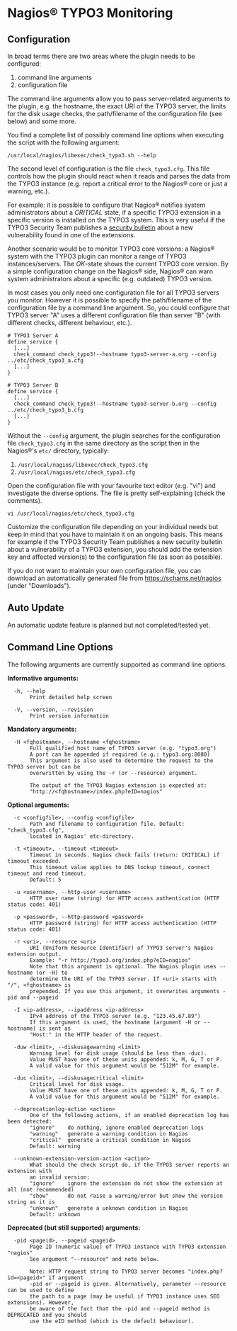 # Nagios® TYPO3 Monitoring

## Configuration

In broad terms there are two areas where the plugin needs to be configured:

1. command line arguments
2. configuration file

The command line arguments allow you to pass server-related arguments to the plugin, e.g. the hostname, the exact URI of the TYPO3 server, the limits for the disk usage checks, the path/filename of the configuration file (see below) and some more.

You find a complete list of possibly command line options when executing the script with the following argument:

```
/usr/local/nagios/libexec/check_typo3.sh --help
```

The second level of configuration is the file `check_typo3.cfg`. This file controls how the plugin should react when it reads and parses the data from the TYPO3 instance (e.g. report a critical error to the Nagios® core or just a warning, etc.).

For example: it is possible to configure that Nagios® notifies system administrators about a *CRITICAL* state, if a specific TYPO3 extension in a specific version is installed on the TYPO3 system. This is very useful if the TYPO3 Security Team publishes a [security bulletin](https://typo3.org/teams/security/security-bulletins) about a new vulnerability found in one of the extensions.

Another scenario would be to monitor TYPO3 core versions: a Nagios® system with the TYPO3 plugin can monitor a range of TYPO3 instances/servers. The *OK*-state shows the current TYPO3 core version. By a simple configuration change on the Nagios® side, Nagios® can warn system administrators about a specific (e.g. outdated) TYPO3 version.

In most cases you only need one configuration file for all TYPO3 servers you monitor. However it is possible to specify the path/filename of the configuration file by a command line argument. So, you could configure that TYPO3 server "A" uses a different configuration file than server "B" (with different checks, different behaviour, etc.).

```
# TYPO3 Server A
define service {
  [...]
  check_command check_typo3!--hostname typo3-server-a.org --config ../etc/check_typo3_a.cfg
  [...]
}

# TYPO3 Server B
define service {
  [...]
  check_command check_typo3!--hostname typo3-server-b.org --config ../etc/check_typo3_b.cfg
  [...]
}
```

Without the `--config` argument, the plugin searches for the configuration file `check_typo3.cfg` in the same directory as the script then in the Nagios®'s `etc/` directory, typically:

1. `/usr/local/nagios/libexec/check_typo3.cfg`
2. `/usr/local/nagios/etc/check_typo3.cfg`

Open the configuration file with your favourite text editor (e.g. "vi") and investigate the diverse options. The file is pretty self-explaining (check the comments).

```
vi /usr/local/nagios/etc/check_typo3.cfg
```

Customize the configuration file depending on your individual needs but keep in mind that you have to maintain it on an ongoing basis. This means for example if the TYPO3 Security Team publishes a new security bulletin about a vulnerability of a TYPO3 extension, you should add the extension key and affected version(s) to the configuration file (as soon as possible).

If you do not want to maintain your own configuration file, you can download an automatically generated file from <https://schams.net/nagios> (under "Downloads").


## Auto Update

An automatic update feature is planned but not completed/tested yet.


## Command Line Options

The following arguments are currently supported as command line options.

**Informative arguments:**
```
  -h, --help
       Print detailed help screen

  -V, --version, --revision
       Print version information
```

**Mandatory arguments:**
```
  -H <fqhostname>, --hostname <fqhostname>
       Full qualified host name of TYPO3 server (e.g. "typo3.org")
       A port can be appended if required (e.g.: typo3.org:8080)
       This argument is also used to determine the request to the TYPO3 server but can be
       overwritten by using the -r (or --resource) argument.

       The output of the TYPO3 Nagios extension is expected at:
       "http://<fqhostname>/index.php?eID=nagios"
```

**Optional arguments:**
```
  -c <configfile>, --config <configfile>
       Path and filename to configuration file. Default: "check_typo3.cfg",
       located in Nagios' etc-directory.

  -t <timeout>, --timeout <timeout>
       Timeout in seconds. Nagios check fails (return: CRITICAL) if timeout exceeded.
       This timeout value applies to DNS lookup timeout, connect timeout and read timeout.
       Default: 5

  -u <username>, --http-user <username>
       HTTP user name (string) for HTTP access authentication (HTTP status code: 401)

  -p <password>, --http-password <password>
       HTTP password (string) for HTTP access authentication (HTTP status code: 401)

  -r <uri>, --resource <uri>
       URI (Uniform Resource Identifier) of TYPO3 server's Nagios extension output.
       Example: "-r http://typo3.org/index.php?eID=nagios"
       Note that this argument is optional. The Nagios plugin uses --hostname (or -H) to
       determine the URI of the TYPO3 server. If <uri> starts with "/", <fqhostname> is
       prepended. If you use this argument, it overwrites arguments -pid and --pageid

  -I <ip-address>, --ipaddress <ip-address>
       IPv4 address of the TYPO3 server (e.g. "123.45.67.89")
       If this argument is used, the hostname (argument -H or --hostname) is sent as
       "Host:" in the HTTP header of the request.

  -duw <limit>, --diskusagewarning <limit>
       Warning level for disk usage (should be less than -duc).
       Value MUST have one of these units appended: k, M, G, T or P.
       A valid value for this argument would be "512M" for example.

  -duc <limit>, --diskusagecritical <limit>
       Critical level for disk usage.
       Value MUST have one of these units appended: k, M, G, T or P.
       A valid value for this argument would be "512M" for example.

  --deprecationlog-action <action>
       One of the following actions, if an enabled deprecation log has been detected:
       "ignore"    do nothing, ignore enabled deprecation logs
       "warning"   generate a warning condition in Nagios
       "critical"  generate a critical condition in Nagios
       Default: warning

  --unknown-extension-version-action <action>
       What should the check script do, if the TYPO3 server reports an extension with
	   an invalid version:
       "ignore"    ignore the extension do not show the extension at all (not recommended)
       "show"      do not raise a warning/error but show the version string as it is
       "unknown"   generate a unknown condition in Nagios
       Default: unknown
```

**Deprecated (but still supported) arguments:**
```
  -pid <pageid>, --pageid <pageid>
       Page ID (numeric value) of TYPO3 instance with TYPO3 extension "nagios"
       See argument "--resource" and note below.

       Note: HTTP request string to TYPO3 server becomes "index.php?id=<pageid>" if argument
       -pid or --pageid is given. Alternatively, parameter --resource can be used to define
       the path to a page (may be useful if TYPO3 instance uses SEO extensions). However,
       be aware of the fact that the -pid and --pageid method is DEPRECATED and you should
       use the eID method (which is the default behaviour).
```
